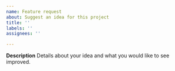 ```yaml
---
name: Feature request
about: Suggest an idea for this project
title: ''
labels: ''
assignees: ''

---
```


**Description**
Details about your idea and what you would like to see improved.

